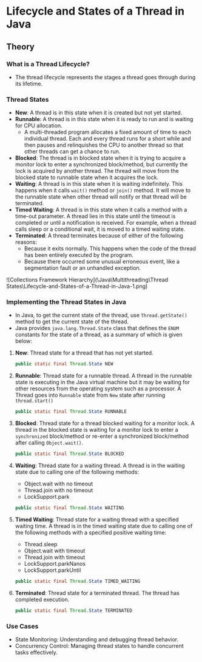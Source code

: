 # Lifecycle and States of a Thread in Java

## Theory

### What is a Thread Lifecycle?

- The thread lifecycle represents the stages a thread goes through during its lifetime.

### Thread States

- **New**: A thread is in this state when it is created but not yet started.
- **Runnable**: A thread is in this state when it is ready to run and is waiting for CPU allocation.
  - A multi-threaded program allocates a fixed amount of time to each individual thread. Each and every thread runs for a short while and then pauses and relinquishes the CPU to another thread so that other threads can get a chance to run.
- **Blocked**: The thread is in blocked state when it is trying to acquire a monitor lock to enter a synchronized block/method, but currently the lock is acquired by another thread. The thread will move from the blocked state to runnable state when it acquires the lock.
- **Waiting**: A thread is in this state when it is waiting indefinitely. This happens when it calls `wait()` method or `join()` method. It will move to the runnable state when other thread will notify or that thread will be terminated.
- **Timed Waiting**: A thread is in this state when it calls a method with a time-out parameter. A thread lies in this state until the timeout is completed or until a notification is received. For example, when a thread calls sleep or a conditional wait, it is moved to a timed waiting state.
- **Terminated**: A thread terminates because of either of the following reasons:
  - Because it exits normally. This happens when the code of the thread has been entirely executed by the program.
  - Because there occurred some unusual erroneous event, like a segmentation fault or an unhandled exception.

![Collections Framework Hierarchy](\Java\Multithreading\Thread States\Lifecycle-and-States-of-a-Thread-in-Java-1.png)

### Implementing the Thread States in Java

- In Java, to get the current state of the thread, use `Thread.getState()` method to get the current state of the thread.
- Java provides `java.lang.Thread.State` class that defines the `ENUM` constants for the state of a thread, as a summary of which is given below:

1. **New**: Thread state for a thread that has not yet started.

   ```java
   public static final Thread.State NEW
   ```

2. **Runnable**: Thread state for a runnable thread. A thread in the runnable state is executing in the Java virtual machine but it may be waiting for other resources from the operating system such as a processor. A Thread goes into `Runnable` state from `New` state after running `thread.start()`

   ```java
   public static final Thread.State RUNNABLE
   ```

3. **Blocked**: Thread state for a thread blocked waiting for a monitor lock. A thread in the blocked state is waiting for a monitor lock to enter a `synchronized` block/method or re-enter a synchronized block/method after calling `Object.wait()`.

   ```java
   public static final Thread.State BLOCKED
   ```

4. **Waiting**: Thread state for a waiting thread. A thread is in the waiting state due to calling one of the following methods:

   - Object.wait with no timeout
   - Thread.join with no timeout
   - LockSupport.park

   ```java
   public static final Thread.State WAITING
   ```

5. **Timed Waiting**: Thread state for a waiting thread with a specified waiting time. A thread is in the timed waiting state due to calling one of the following methods with a specified positive waiting time:

   - Thread.sleep
   - Object.wait with timeout
   - Thread.join with timeout
   - LockSupport.parkNanos
   - LockSupport.parkUntil

   ```java
   public static final Thread.State TIMED_WAITING
   ```

6. **Terminated**: Thread state for a terminated thread. The thread has completed execution.

   ```java
   public static final Thread.State TERMINATED
   ```

### Use Cases

- State Monitoring: Understanding and debugging thread behavior.
- Concurrency Control: Managing thread states to handle concurrent tasks effectively.
